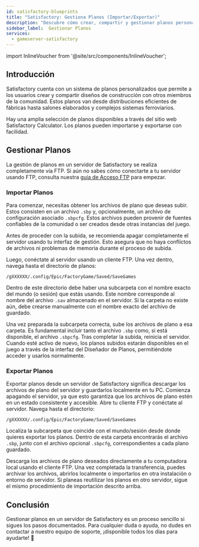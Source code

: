 ```yaml
---
id: satisfactory-blueprints
title: "Satisfactory: Gestiona Planos (Importar/Exportar)"
description: "Descubre cómo crear, compartir y gestionar planos personalizados para construcciones y diseños eficientes en Satisfactory → Aprende más ahora"
sidebar_label:  Gestionar Planos
services:
  - gameserver-satisfactory
---
```


import InlineVoucher from '@site/src/components/InlineVoucher';

## Introducción

Satisfactory cuenta con un sistema de planos personalizados que permite a los usuarios crear y compartir diseños de construcción con otros miembros de la comunidad. Estos planos van desde distribuciones eficientes de fábricas hasta salones elaborados y complejos sistemas ferroviarios.

Hay una amplia selección de planos disponibles a través del sitio web Satisfactory Calculator. Los planos pueden importarse y exportarse con facilidad.

<InlineVoucher />

## Gestionar Planos

La gestión de planos en un servidor de Satisfactory se realiza completamente vía FTP. Si aún no sabes cómo conectarte a tu servidor usando FTP, consulta nuestra [guía de Acceso FTP](gameserver-ftpaccess.md) para empezar.

### Importar Planos
Para comenzar, necesitas obtener los archivos de plano que deseas subir. Estos consisten en un archivo `.sbp` y, opcionalmente, un archivo de configuración asociado `.sbpcfg`. Estos archivos pueden provenir de fuentes confiables de la comunidad o ser creados desde otras instancias del juego.

Antes de proceder con la subida, se recomienda apagar completamente el servidor usando tu interfaz de gestión. Esto asegura que no haya conflictos de archivos ni problemas de memoria durante el proceso de subida.

Luego, conéctate al servidor usando un cliente FTP. Una vez dentro, navega hasta el directorio de planos:

```
/gXXXXXX/.config/Epic/FactoryGame/Saved/SaveGames
```

Dentro de este directorio debe haber una subcarpeta con el nombre exacto del mundo (o sesión) que estás usando. Este nombre corresponde al nombre del archivo `.sav` almacenado en el servidor. Si la carpeta no existe aún, debe crearse manualmente con el nombre exacto del archivo de guardado.

Una vez preparada la subcarpeta correcta, sube los archivos de plano a esa carpeta. Es fundamental incluir tanto el archivo `.sbp` como, si está disponible, el archivo `.sbpcfg`. Tras completar la subida, reinicia el servidor. Cuando esté activo de nuevo, los planos subidos estarán disponibles en el juego a través de la interfaz del Diseñador de Planos, permitiéndote acceder y usarlos normalmente.

### Exportar Planos

Exportar planos desde un servidor de Satisfactory significa descargar los archivos de plano del servidor y guardarlos localmente en tu PC. Comienza apagando el servidor, ya que esto garantiza que los archivos de plano estén en un estado consistente y accesible. Abre tu cliente FTP y conéctate al servidor. Navega hasta el directorio:

```
/gXXXXXX/.config/Epic/FactoryGame/Saved/SaveGames
```

Localiza la subcarpeta que coincide con el mundo/sesión desde donde quieres exportar los planos. Dentro de esta carpeta encontrarás el archivo `.sbp`, junto con el archivo opcional `.sbpcfg`, correspondientes a cada plano guardado.

Descarga los archivos de plano deseados directamente a tu computadora local usando el cliente FTP. Una vez completada la transferencia, puedes archivar los archivos, abrirlos localmente o importarlos en otra instalación o entorno de servidor. Si planeas reutilizar los planos en otro servidor, sigue el mismo procedimiento de importación descrito arriba.

## Conclusión

Gestionar planos en un servidor de Satisfactory es un proceso sencillo si sigues los pasos documentados. Para cualquier duda o ayuda, no dudes en contactar a nuestro equipo de soporte, ¡disponible todos los días para ayudarte! 🙂


<InlineVoucher />